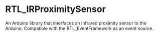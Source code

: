 # RTL_IRProximitySensor
An Arduino library that interfaces an infrared proximity sensor to the Arduino.  Compatible with the RTL_EventFramework as an event source.
